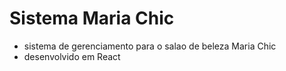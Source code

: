 # Sistema Maria Chic
- sistema de gerenciamento para o salao de beleza Maria Chic
- desenvolvido em React
  
